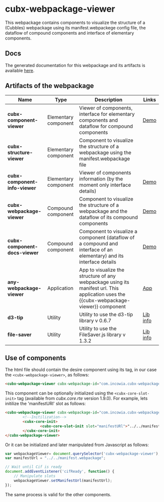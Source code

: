 # cubx-webpackage-viewer
This webpackage contains components to visualize the structure of a (Cubbles) webpackage using its manifest.webpackege config file, the dataflow of compound components and interface of elementary components.

## Docs
The generated documentation for this webpackage and its artifacts is available [here][demoWebPV].

## Artifacts of the webpackage
| Name | Type | Description | Links |
|--------------------------------|----------------------|-----------------------------------------------------------------------------------------------------------------------------------------|---------------------------|
| **cubx-component-viewer** | Elementary component | Viewer of components,  interface for elementary components and dataflow for compound components | [Demo][demoCompV] |
| **cubx-structure-viewer** | Elementary component | Component to visualize the structure of a webpackage using the manifest.webpackage file |  |
| **cubx-component-info-viewer** | Elementary component | Viewer of components information (by the moment only interface details) | [Demo][demoCompInfV] |
| **cubx-webpackage-viewer** | Compound component | Component to visualize the structure of a webpackage and the dataflow of its compound components | [Demo][demoWebPV] |
| **cubx-component-docs-viewer** | Compound component | Component to visualize a component (dataflow of a compound and interface of an elementary) and its interface details | [Demo][demoCompDocsV] |
| **any-webpackage-viewer** | Application | App to visualize the structure of any webpackage using its manifest url. This application uses the {{cubx-webpackage-viewer}} component | [App][anyWPApp] |
| **d3-tip** | Utility | Utility to use the d3-tip library v 0.6.7 | [Lib info][d3TipInfo] |
| **file-saver** | Utility | Utility to use the FileSaver.js library v 1.3.2 | [Lib info][fileSaverInfo] |

## Use of components

The html file should contain the desire component using its tag, in our case the `<cubx-webpackage-viewer>`, as follows:

```html
<cubx-webpackage-viewer cubx-webpackage-id="com.incowia.cubx-webpackage-viewer@1.5.0"></cubx-webpackage-viewer>
```

This component can be optionally initialized using the `<cubx-core-slot-init>` tag (available from _cubx.core.rte_ version 1.9.0). For example, lets initilize the 'manifestURl' slot as follows:

```html
<cubx-webpackage-viewer cubx-webpackage-id="com.incowia.cubx-webpackage-viewer@1.5.0">
        <!--Initilization-->
        <cubx-core-init>
                <cubx-core-slot-init slot="manifestURl">"../../manifest.webpackage"</cubx-core-slot-init>
        </cubx-core-init>
</cubx-webpackage-viewer>
```
Or it can be initialized and later manipulated from Javascript as follows:

```javascript
var webpackageViewer= document.querySelector('cubx-webpackage-viewer');
var manifestUrl = "../../manifest.webpackage";

// Wait until Cif is ready
document.addEventListener('cifReady', function() {
	// Manipulate slots
	webpackageViewer.setManifestUrl(manifestUrl);
});
```

The same process is valid for the other components.

[demoWebPV]: https://cubbles.world/core/com.incowia.cubx-webpackage-viewer@1.5.0/cubx-webpackage-viewer/demo/index.html
[demoCompV]: https://cubbles.world/core/com.incowia.cubx-webpackage-viewer@1.5.0/cubx-component-viewer/demo/index.html
[demoCompInfV]: https://cubbles.world/core/com.incowia.cubx-webpackage-viewer@1.5.0/cubx-component-info-viewer/demo/index.html
[demoCompDocsV]: https://cubbles.world/core/com.incowia.cubx-webpackage-viewer@1.5.0/cubx-component-docs-viewer/demo/index.html
[anyWPApp]: https://cubbles.world/core/com.incowia.cubx-webpackage-viewer@1.5.0/any-webpackage-viewer/index.html
[d3TipInfo]: https://github.com/Caged/d3-tip 
[fileSaverInfo]: https://github.com/eligrey/FileSaver.js/
